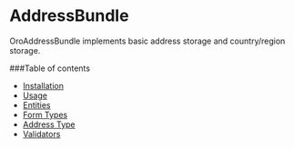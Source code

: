 AddressBundle
=============

OroAddressBundle implements basic address storage and country/region storage.

###Table of contents

* [Installation](./Resources/doc/reference/installation.md)
* [Usage](./Resources/doc/reference/usage.md)
* [Entities](./Resources/doc/reference/entities.md)
* [Form Types](./Resources/doc/reference/form_types.md)
* [Address Type](./Resources/doc/reference/address_type.md)
* [Validators](./Resources/doc/reference/validators.md)
